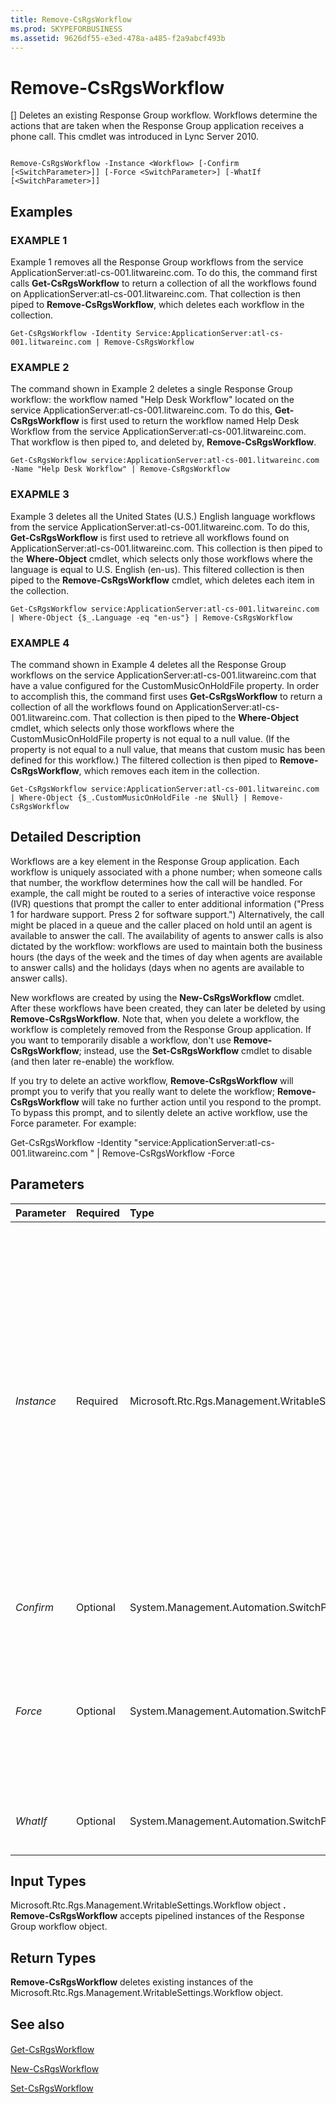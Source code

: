 ```yaml
---
title: Remove-CsRgsWorkflow
ms.prod: SKYPEFORBUSINESS
ms.assetid: 9626df55-e3ed-478a-a485-f2a9abcf493b
---
```



# Remove-CsRgsWorkflow
[]
Deletes an existing Response Group workflow. Workflows determine the actions that are taken when the Response Group application receives a phone call. This cmdlet was introduced in Lync Server 2010.
  
    
    


```

Remove-CsRgsWorkflow -Instance <Workflow> [-Confirm [<SwitchParameter>]] [-Force <SwitchParameter>] [-WhatIf [<SwitchParameter>]]
```


## Examples


  
    
    

### EXAMPLE 1

Example 1 removes all the Response Group workflows from the service ApplicationServer:atl-cs-001.litwareinc.com. To do this, the command first calls **Get-CsRgsWorkflow** to return a collection of all the workflows found on ApplicationServer:atl-cs-001.litwareinc.com. That collection is then piped to **Remove-CsRgsWorkflow**, which deletes each workflow in the collection.
  
    
    

```
Get-CsRgsWorkflow -Identity Service:ApplicationServer:atl-cs-001.litwareinc.com | Remove-CsRgsWorkflow
```


### EXAMPLE 2

The command shown in Example 2 deletes a single Response Group workflow: the workflow named "Help Desk Workflow" located on the service ApplicationServer:atl-cs-001.litwareinc.com. To do this, **Get-CsRgsWorkflow** is first used to return the workflow named Help Desk Workflow from the service ApplicationServer:atl-cs-001.litwareinc.com. That workflow is then piped to, and deleted by, **Remove-CsRgsWorkflow**.
  
    
    

```
Get-CsRgsWorkflow service:ApplicationServer:atl-cs-001.litwareinc.com -Name "Help Desk Workflow" | Remove-CsRgsWorkflow
```


### EXAPMLE 3

Example 3 deletes all the United States (U.S.) English language workflows from the service ApplicationServer:atl-cs-001.litwareinc.com. To do this, **Get-CsRgsWorkflow** is first used to retrieve all workflows found on ApplicationServer:atl-cs-001.litwareinc.com. This collection is then piped to the **Where-Object** cmdlet, which selects only those workflows where the language is equal to U.S. English (en-us). This filtered collection is then piped to the **Remove-CsRgsWorkflow** cmdlet, which deletes each item in the collection.
  
    
    

```
Get-CsRgsWorkflow service:ApplicationServer:atl-cs-001.litwareinc.com | Where-Object {$_.Language -eq "en-us"} | Remove-CsRgsWorkflow
```


### EXAMPLE 4

The command shown in Example 4 deletes all the Response Group workflows on the service ApplicationServer:atl-cs-001.litwareinc.com that have a value configured for the CustomMusicOnHoldFile property. In order to accomplish this, the command first uses **Get-CsRgsWorkflow** to return a collection of all the workflows found on ApplicationServer:atl-cs-001.litwareinc.com. That collection is then piped to the **Where-Object** cmdlet, which selects only those workflows where the CustomMusicOnHoldFile property is not equal to a null value. (If the property is not equal to a null value, that means that custom music has been defined for this workflow.) The filtered collection is then piped to **Remove-CsRgsWorkflow**, which removes each item in the collection.
  
    
    

```
Get-CsRgsWorkflow service:ApplicationServer:atl-cs-001.litwareinc.com | Where-Object {$_.CustomMusicOnHoldFile -ne $Null} | Remove-CsRgsWorkflow
```


## Detailed Description

Workflows are a key element in the Response Group application. Each workflow is uniquely associated with a phone number; when someone calls that number, the workflow determines how the call will be handled. For example, the call might be routed to a series of interactive voice response (IVR) questions that prompt the caller to enter additional information ("Press 1 for hardware support. Press 2 for software support.") Alternatively, the call might be placed in a queue and the caller placed on hold until an agent is available to answer the call. The availability of agents to answer calls is also dictated by the workflow: workflows are used to maintain both the business hours (the days of the week and the times of day when agents are available to answer calls) and the holidays (days when no agents are available to answer calls).
  
    
    
New workflows are created by using the **New-CsRgsWorkflow** cmdlet. After these workflows have been created, they can later be deleted by using **Remove-CsRgsWorkflow**. Note that, when you delete a workflow, the workflow is completely removed from the Response Group application. If you want to temporarily disable a workflow, don't use **Remove-CsRgsWorkflow**; instead, use the **Set-CsRgsWorkflow** cmdlet to disable (and then later re-enable) the workflow.
  
    
    
If you try to delete an active workflow, **Remove-CsRgsWorkflow** will prompt you to verify that you really want to delete the workflow; **Remove-CsRgsWorkflow** will take no further action until you respond to the prompt. To bypass this prompt, and to silently delete an active workflow, use the Force parameter. For example:
  
    
    
Get-CsRgsWorkflow -Identity "service:ApplicationServer:atl-cs-001.litwareinc.com " | Remove-CsRgsWorkflow -Force
  
    
    

## Parameters



|**Parameter**|**Required**|**Type**|**Description**|
|:-----|:-----|:-----|:-----|
| _Instance_ <br/> |Required  <br/> |Microsoft.Rtc.Rgs.Management.WritableSettings.Workflow  <br/> |Object reference pointing to the workflow to be removed. When piping workflow objects to **Remove-CsRgsWorkflow** you can leave off the Instance parameter. <br/> To use the Instance parameter use commands similar to this:  <br/>  `$x = Get-CsRgsWorkflow -Identity ApplicationServer:atl-cs-001.litwareinc.com /1987d3c2-4544-489d-bbe3-59f79f530a83` <br/>  `Remove-CsRgsWorkflow -Instance $x` <br/> Note that you can only remove a single workflow at a time when using the Instance parameter. That means that your object reference ($x) cannot contain multiple workflow objects.  <br/> |
| _Confirm_ <br/> |Optional  <br/> |System.Management.Automation.SwitchParameter  <br/> |Prompts you for confirmation before executing the command.  <br/> |
| _Force_ <br/> |Optional  <br/> |System.Management.Automation.SwitchParameter  <br/> |Forces removal of the workflow. If this parameter is present, the workflow will be deleted without warning, even if it is currently active. If this parameter is not present then you will be asked to confirm the deletion of any active workflow.  <br/> |
| _WhatIf_ <br/> |Optional  <br/> |System.Management.Automation.SwitchParameter  <br/> |Describes what would happen if you executed the command without actually executing the command.  <br/> |
   

## Input Types

Microsoft.Rtc.Rgs.Management.WritableSettings.Workflow object **. Remove-CsRgsWorkflow** accepts pipelined instances of the Response Group workflow object.
  
    
    

## Return Types

 **Remove-CsRgsWorkflow** deletes existing instances of the Microsoft.Rtc.Rgs.Management.WritableSettings.Workflow object.
  
    
    

## See also


#### 


  
    
    
 [Get-CsRgsWorkflow](get-csrgsworkflow.md)
  
    
    
 [New-CsRgsWorkflow](new-csrgsworkflow.md)
  
    
    
 [Set-CsRgsWorkflow](set-csrgsworkflow.md)
